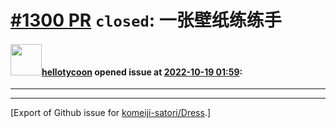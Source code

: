 # [\#1300 PR](https://github.com/komeiji-satori/Dress/pull/1300) `closed`: 一张壁纸练练手

#### <img src="https://avatars.githubusercontent.com/u/110591094?v=4" width="50">[hellotycoon](https://github.com/hellotycoon) opened issue at [2022-10-19 01:59](https://github.com/komeiji-satori/Dress/pull/1300):

****




-------------------------------------------------------------------------------



[Export of Github issue for [komeiji-satori/Dress](https://github.com/komeiji-satori/Dress).]
